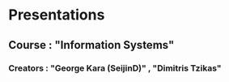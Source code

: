 # Presentations
## Course : "Information Systems"
### Creators : "George Kara (SeijinD)" , "Dimitris Tzikas"